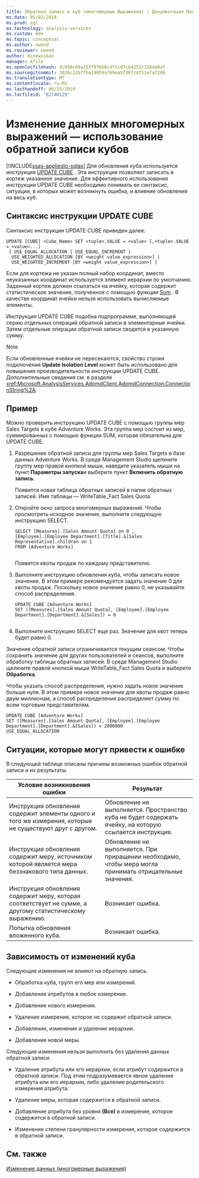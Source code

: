 ```yaml
---
title: Обратная запись в куб (многомерные Выражения) | Документация Майкрософт
ms.date: 05/02/2018
ms.prod: sql
ms.technology: analysis-services
ms.custom: mdx
ms.topic: conceptual
ms.author: owend
ms.reviewer: owend
author: minewiskan
manager: kfile
ms.openlocfilehash: dc950c69a25ff976b8cdf1cd7cb4252c2584e0af
ms.sourcegitcommit: 3026c22b7fba19059a769ea5f367c4f51efaf286
ms.translationtype: MT
ms.contentlocale: ru-RU
ms.lasthandoff: 06/15/2019
ms.locfileid: "62740129"
---
```

# <a name="mdx-data-modification---using-cube-writebacks"></a>Изменение данных многомерных выражений — использование обратной записи кубов
[!INCLUDE[ssas-appliesto-sqlas](../../../includes/ssas-appliesto-sqlas.md)]
  Для обновления куба используется инструкция [UPDATE CUBE](../../../mdx/mdx-data-manipulation-update-cube.md) . Эта инструкция позволяет записать в кортеж указанное значение. Для эффективного использования инструкции UPDATE CUBE необходимо понимать ее синтаксис, ситуации, в которых может возникнуть ошибка, и влияние обновления на весь куб.  
  
## <a name="update-cube-statement-syntax"></a>Синтаксис инструкции UPDATE CUBE  
 Синтаксис инструкции UPDATE CUBE приведен далее.  
  
```  
UPDATE [CUBE] <Cube_Name> SET <tuple>.VALUE = <value> [,<tuple>.VALUE = <value>...]  
 [ USE_EQUAL_ALLOCATION | USE_EQUAL_INCREMENT |  
  USE_WEIGHTED_ALLOCATION [BY <weight value_expression>] |  
  USE_WEIGHTED_INCREMENT [BY <weight value_expression>] ]   
```  
  
 Если для кортежа не указан полный набор координат, вместо неуказанных координат используется элемент иерархии по умолчанию. Заданный кортеж должен ссылаться на ячейку, которая содержит статистическое значение, полученное с помощью функции [Sum](../../../mdx/sum-mdx.md) . В качестве координат ячейки нельзя использовать вычисляемые элементы.  
  
 Инструкция UPDATE CUBE подобна подпрограмме, выполняющей серию отдельных операций обратной записи в элементарные ячейки. Затем отдельные операции обратной записи сводятся в указанную сумму.  
  
> [!NOTE]  
>  Если обновленные ячейки не пересекаются, свойство строки подключения **Update Isolation Level** может быть использовано для повышения производительности инструкции UPDATE CUBE. Дополнительные сведения см. в разделе <xref:Microsoft.AnalysisServices.AdomdClient.AdomdConnection.ConnectionString%2A>.  
  
## <a name="example"></a>Пример  
 Можно проверить инструкцию UPDATE CUBE с помощью группы мер Sales Targets в кубе Adventure Works. Эта группа мер состоит из мер, суммированных с помощью функции SUM, которая обязательна для UPDATE CUBE.  
  
1.  Разрешение обратной записи для группы мер Sales Targets в базе данных Adventure Works. В среде Management Studio щелкните группу мер правой кнопкой мыши, наведите указатель мыши на пункт **Параметры запуска**и выберите пункт **Включить обратную запись**.  
  
     Появится новая таблица обратных записей в папке обратных записей. Имя таблицы — WriteTable_Fact Sales Quota.  
  
2.  Откройте окно запроса многомерных выражений. Чтобы просмотреть исходное значение, выполните следующую инструкцию SELECT.  
  
    ```  
    SELECT [Measures].[Sales Amount Quota] on 0 ,  
    [Employee].[Employee Department].[Title].&[Sales Representative].children on 1  
    FROM [Adventure Works]  
  
    ```  
  
     Появятся квоты продаж по каждому представителю.  
  
3.  Выполните инструкцию обновления куба, чтобы записать новое значение. В этом примере рекомендуется задать значение 0 для квоты продаж. Поскольку новое значение равно 0, не указывайте способ распределения.  
  
    ```  
    UPDATE CUBE [Adventure Works]   
    SET ([Measures].[Sales Amount Quota], [Employee].[Employee Department].[Department].&[Sales]) = 0  
  
    ```  
  
4.  Выполните инструкцию SELECT еще раз. Значение для квот теперь будет равно 0.  
  
 Значение обратной записи ограничивается текущим сеансом. Чтобы сохранить значение для других пользователей и сеансов, выполните обработку таблицы обратных записей. В среде Management Studio щелкните правой кнопкой мыши WriteTable_Fact Sales Quota и выберите **Обработка**.  
  
 Чтобы указать способ распределения, нужно задать новое значение больше нуля. В этом примере новое значение для квоты продаж равно двум миллионам, а способ распределения распределяет сумму по всем торговым представителям.  
  
```  
UPDATE CUBE [Adventure Works]   
SET ([Measures].[Sales Amount Quota], [Employee].[Employee Department].[Department].&[Sales]) = 2000000   
USE_EQUAL_ALLOCATION  
```  
  
## <a name="error-conditions"></a>Ситуации, которые могут привести к ошибке  
 В следующей таблице описаны причины возможных ошибок обратной записи и их результаты.  
  
|Условие возникновения ошибки|Результат|  
|---------------------|------------|  
|Инструкция обновления содержит элементы одного и того же измерения, которые не существуют друг с другом.|Обновление не выполняется. Пространство куба не будет содержать ячейку, на которую ссылается инструкция.|  
|Инструкция обновления содержит меру, источником которой является мера беззнакового типа данных.|Обновление не выполняется. При приращении необходимо, чтобы мера могла принимать отрицательные значения.|  
|Инструкция обновления содержит меру, которая соответствует не сумме, а другому статистическому выражению.|Возникает ошибка.|  
|Попытка обновления вложенного куба.|Возникает ошибка.|  
  
## <a name="affect-of-cube-changes"></a>Зависимость от изменений куба  
 Следующие изменения не влияют на обратную запись.  
  
-   Обработка куба, групп его мер или измерений.  
  
-   Добавление атрибутов в любое измерение.  
  
-   Добавление нового измерения.  
  
-   Удаление измерения, которое не содержит обратной записи.  
  
-   Добавление, изменение и удаление иерархии.  
  
-   Добавление новой меры.  
  
 Следующие изменения нельзя выполнить без удаления данных обратной записи.  
  
-   Удаление атрибута или его иерархии, если атрибут содержится в обратной записи. Под этим подразумевается явное удаление атрибута или его иерархии, либо удаление родительского измерения атрибута.  
  
-   Удаление меры, которая содержится в обратной записи.  
  
-   Добавление атрибута без уровня **(Все)** в измерение, которое содержится в обратной записи.  
  
-   Изменение степени гранулярности измерения, которое содержится в обратной записи.  
  
## <a name="see-also"></a>См. также  
 [Изменение данных (многомерные выражения)](../../../analysis-services/multidimensional-models/mdx/mdx-data-modification-modifying-data.md)  
  
  
